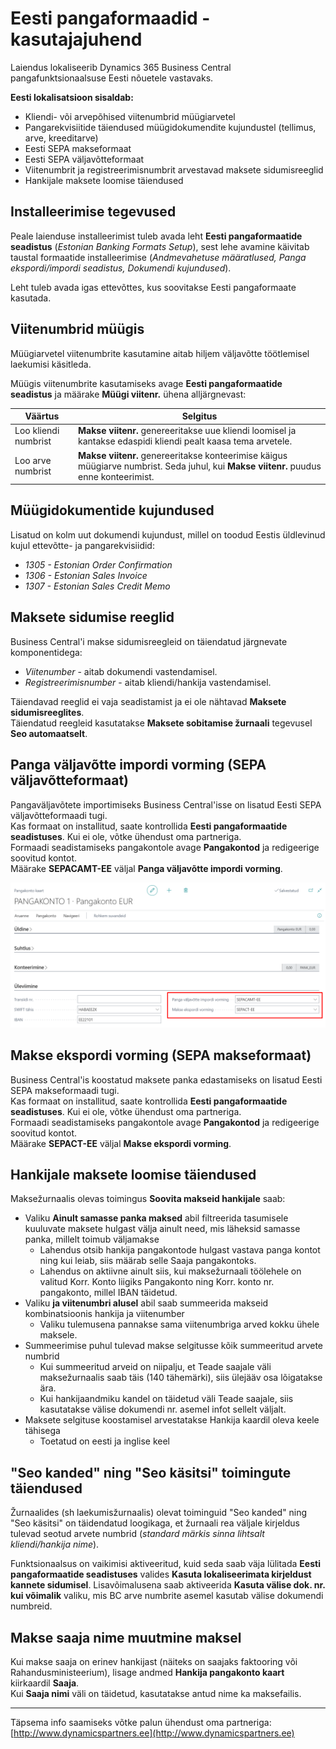 ---
---
# Eesti pangaformaadid - kasutajajuhend
Laiendus lokaliseerib Dynamics 365 Business Central pangafunktsionaalsuse Eesti nõuetele vastavaks.

**Eesti lokalisatsioon sisaldab:**
- Kliendi- või arvepõhised viitenumbrid müügiarvetel
- Pangarekvisiitide täiendused müügidokumendite kujundustel (tellimus, arve, kreeditarve)
- Eesti SEPA makseformaat
- Eesti SEPA väljavõtteformaat
- Viitenumbrit ja registreerimisnumbrit arvestavad maksete sidumisreeglid
- Hankijale maksete loomise täiendused

## Installeerimise tegevused
Peale laienduse installeerimist tuleb avada leht **Eesti pangaformaatide seadistus** (_Estonian Banking Formats Setup_), sest lehe avamine käivitab taustal formaatide installeerimise (_Andmevahetuse määratlused, Panga ekspordi/impordi seadistus, Dokumendi kujundused_).  

Leht tuleb avada igas ettevõttes, kus soovitakse Eesti pangaformaate kasutada.  

## Viitenumbrid müügis
Müügiarvetel viitenumbrite kasutamine aitab hiljem väljavõtte töötlemisel laekumisi käsitleda.

Müügis viitenumbrite kasutamiseks avage **Eesti pangaformaatide seadistus** ja määrake **Müügi viitenr.** ühena alljärgnevast:

Väärtus | Selgitus
-- | --
Loo kliendi numbrist | **Makse viitenr.** genereeritakse uue kliendi loomisel ja kantakse edaspidi kliendi pealt kaasa tema arvetele.
Loo arve numbrist | **Makse viitenr.** genereeritakse konteerimise käigus müügiarve numbrist. Seda juhul, kui **Makse viitenr.** puudus enne konteerimist.

## Müügidokumentide kujundused
Lisatud on kolm uut dokumendi kujundust, millel on toodud Eestis üldlevinud kujul ettevõtte- ja pangarekvisiidid:
-  *1305 - Estonian Order Confirmation*
-  *1306 - Estonian Sales Invoice*
-  *1307 - Estonian Sales Credit Memo*

## Maksete sidumise reeglid
Business Central'i makse sidumisreegleid on täiendatud järgnevate komponentidega: 
-  *Viitenumber* - aitab dokumendi vastendamisel.
-  *Registreerimisnumber* - aitab kliendi/hankija vastendamisel.

Täiendavad reeglid ei vaja seadistamist ja ei ole nähtavad **Maksete sidumisreeglites**.  
Täiendatud reegleid kasutatakse **Maksete sobitamise žurnaali** tegevusel  **Seo automaatselt**.

## Panga väljavõtte impordi vorming (SEPA väljavõtteformaat)
Pangaväljavõtete importimiseks Business Central'isse on lisatud Eesti SEPA väljavõtteformaadi tugi.  
Kas formaat on installitud, saate kontrollida **Eesti pangaformaatide seadistuses**. Kui ei ole, võtke ühendust oma partneriga.  
Formaadi seadistamiseks pangakontole avage **Pangakontod** ja redigeerige soovitud kontot.  
Määrake **SEPACAMT-EE** väljal **Panga väljavõtte impordi vorming**.  

![Image](vormingu-seaded-pangakontol.png)

## Makse ekspordi vorming (SEPA makseformaat)
Business Central'is koostatud maksete panka edastamiseks on lisatud Eesti SEPA makseformaadi tugi.  
Kas formaat on installitud, saate kontrollida **Eesti pangaformaatide seadistuses**. Kui ei ole, võtke ühendust oma partneriga.  
Formaadi seadistamiseks pangakontole avage **Pangakontod** ja redigeerige soovitud kontot.  
Määrake **SEPACT-EE** väljal **Makse ekspordi vorming**.

## Hankijale maksete loomise täiendused
Maksežurnaalis olevas toimingus **Soovita makseid hankijale** saab:
- Valiku **Ainult samasse panka maksed** abil filtreerida tasumisele kuuluvate maksete hulgast välja ainult need, mis läheksid samasse panka, millelt toimub väljamakse
  - Lahendus otsib hankija pangakontode hulgast vastava panga kontot ning kui leiab, siis määrab selle Saaja pangakontoks.
  - Lahendus on aktiivne ainult siis, kui maksežurnaali töölehele on valitud Korr. Konto liigiks Pangakonto ning Korr. konto nr. pangakonto, millel IBAN täidetud.
- Valiku **ja viitenumbri alusel** abil saab summeerida makseid kombinatsioonis hankija ja viitenumber
  - Valiku tulemusena pannakse sama viitenumbriga arved kokku ühele maksele.
- Summeerimise puhul tulevad makse selgitusse kõik summeeritud arvete numbrid
  - Kui summeeritud arveid on niipalju, et Teade saajale väli maksežurnaalis saab täis (140 tähemärki), siis ülejääv osa lõigatakse ära.
  - Kui hankijaandmiku kandel on täidetud väli Teade saajale, siis kasutatakse välise dokumendi nr. asemel infot sellelt väljalt.
- Maksete selgituse koostamisel arvestatakse Hankija kaardil oleva keele tähisega
  - Toetatud on eesti ja inglise keel

## "Seo kanded" ning "Seo käsitsi" toimingute täiendused
Žurnaalides (sh laekumisžurnaalis) olevat toiminguid "Seo kanded" ning "Seo käsitsi" on täidendatud loogikaga, et žurnaali rea väljale kirjeldus tulevad seotud arvete numbrid (_standard märkis sinna lihtsalt kliendi/hankija nime_).  

Funktsionaalsus on vaikimisi aktiveeritud, kuid seda saab väja lülitada **Eesti pangaformaatide seadistuses** valides **Kasuta lokaliseerimata kirjeldust kannete sidumisel**. Lisavõimalusena saab aktiveerida **Kasuta välise dok. nr. kui võimalik** valiku, mis BC arve numbrite asemel kasutab välise dokumendi numbreid.  

## Makse saaja nime muutmine maksel
Kui makse saaja on erinev hankijast (näiteks on saajaks faktooring või Rahandusministeerium), lisage andmed **Hankija pangakonto kaart** kiirkaardil **Saaja**.  
Kui **Saaja nimi** väli on täidetud, kasutatakse antud nime ka maksefailis. 

***

Täpsema info saamiseks võtke palun ühendust oma partneriga:  
[http://www.dynamicspartners.ee](http://www.dynamicspartners.ee)
